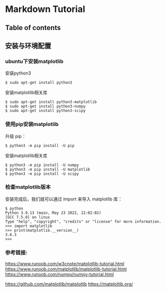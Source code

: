 # Markdown Tutorial

## Table of contents


## 安装与环境配置

### ubuntu下安装matplotlib

安装python3

```shell
$ sudo apt-get install python3
```

安装matplotlib相关库

```shell
$ sudo apt-get install python3-matplotlib
$ sudo apt-get install python3-numpy
$ sudo apt-get install python3-scipy
```

### 使用pip安装matplotlib

升级 pip：

```shell
$ python3 -m pip install -U pip
```

安装matplotlib相关库

```shell
$ python3 -m pip install -U numpy
$ python3 -m pip install -U matplotlib
$ python3 -m pip install -U scipy
```

### 检查matplotlib版本

安装完成后，我们就可以通过 import 来导入 matplotlib 库：

```
$ python
Python 3.9.13 (main, May 23 2022, 22:02:02)
[GCC 7.5.0] on linux
Type "help", "copyright", "credits" or "license" for more information.
>>> import matplotlib
>>> print(matplotlib.__version__)
3.6.3
>>>
```

### 参考链接:
https://www.runoob.com/w3cnote/matplotlib-tutorial.html
https://www.runoob.com/matplotlib/matplotlib-tutorial.html
https://www.runoob.com/numpy/numpy-tutorial.html

https://github.com/matplotlib/matplotlib
https://matplotlib.org/
